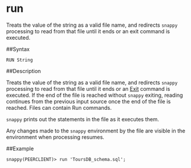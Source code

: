 # run

Treats the value of the string as a valid file name, and redirects `snappy` processing to read from that file until it ends or an exit command is executed.

##Syntax

``` pre
RUN String
```

<a id="rtoolsijcomref28886__section_E7447AA805DB44358E25A9E840BC8704"></a>
##Description

Treats the value of the string as a valid file name, and redirects `snappy` processing to read from that file until it ends or an <a href="exit.html#rtoolsijcomref33358" class="xref" title="Completes the gfxd application and halts processing.">Exit</a> command is executed. If the end of the file is reached without `snappy` exiting, reading continues from the previous input source once the end of the file is reached. Files can contain Run commands.

`snappy` prints out the statements in the file as it executes them.

Any changes made to the `snappy` environment by the file are visible in the environment when processing resumes.

##Example

``` pre
snappy(PEERCLIENT)> run 'ToursDB_schema.sql';
```


